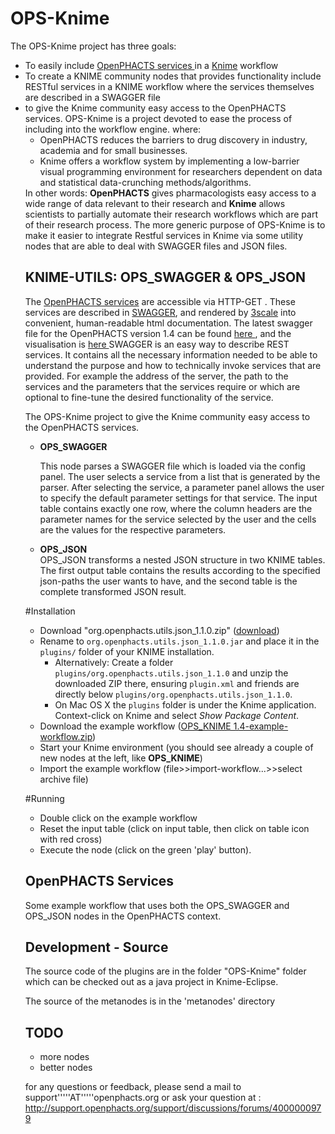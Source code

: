 OPS-Knime
=========

The OPS-Knime project has three goals:
<ul><li> To easily include  <a href="http://dev.openphacts.org">OpenPHACTS services </a> in a  <a href="http://www.knime.org/">Knime</a> workflow </li>
<li> To create a KNIME community nodes that provides functionality include RESTful services in a KNIME workflow where the services themselves are described in a SWAGGER file</li>
<li> to give the Knime community easy access to the OpenPHACTS services. 
OPS-Knime is a project devoted to ease the process of including into the  workflow engine.
where:<br/>
<ul><li>OpenPHACTS reduces the barriers to drug discovery in industry, academia and for small businesses. </li>
<li>
Knime offers a workflow system by implementing a low-barrier visual programming environment for researchers dependent on data and statistical data-crunching methods/algorithms.
</li> 
</ul>
In other words: <b>OpenPHACTS</b> gives pharmacologists easy access to a wide range of data relevant to their research and <b>Knime</b> allows scientists to partially automate their research workflows which
are part of their research process.   
The more generic purpose of OPS-Knime is to make it easier to integrate Restful services in Knime via some utility nodes that are able to deal with SWAGGER files and JSON files.



KNIME-UTILS: OPS_SWAGGER & OPS_JSON
----------
The <a href="http://dev.openphacts.org">OpenPHACTS services</a> are accessible via HTTP-GET .
These services are described in <a href="https://developers.helloreverb.com/swagger/">SWAGGER</a>, and rendered by <a href="http://www.3scale.net/">3scale</a> into convenient, human-readable html documentation. 
The latest swagger file for the OpenPHACTS version 1.4 can be found <a href="https://raw.github.com/openphacts/OPS_LinkedDataApi/1.4.0/api-config-files/swagger.json">here </a>, and the visualisation is <a href="https://dev.openphacts.org/docs/1.4"> here </a>
SWAGGER is an easy way to describe REST services. 
It contains all the necessary information needed to be able
to understand the purpose and how to technically invoke  services that are provided. For example the address of the server, the path to the services and the parameters
that the services require or which are optional to fine-tune the desired functionality of the service.


The OPS-Knime project to give the Knime community easy access to the OpenPHACTS services. 


<ul><li><b>OPS_SWAGGER</b><br/>

This node parses a SWAGGER file which is loaded via the config panel. The user selects a service from a list that is generated by the parser. 
After selecting the service, a parameter panel allows the user to specify the default parameter settings for that service. 
The input table contains exactly one row, where the column headers are the parameter names for the service selected by the user and the cells
are the values for the respective parameters.
 
</li>
<li><b>OPS_JSON</b><br/>
OPS_JSON transforms a nested JSON structure in two KNIME tables. The first output table contains the results according to the specified json-paths
the user wants to have, and the second table is the complete transformed JSON result. </li></ul>

#Installation

* Download "org.openphacts.utils.json_1.1.0.zip" ([download](https://github.com/openphacts/OPS-Knime/raw/master/org.openphacts.utils.json_1.1.0.zip))
* Rename to `org.openphacts.utils.json_1.1.0.jar` and place it in the `plugins/` folder of your KNIME installation.
  * Alternatively: Create a folder `plugins/org.openphacts.utils.json_1.1.0` and unzip the downloaded ZIP there, ensuring `plugin.xml` and friends are directly below `plugins/org.openphacts.utils.json_1.1.0`.
  * On Mac OS X the `plugins` folder is under the Knime application. Context-click on Knime and select _Show Package Content_.
* Download the example workflow ([OPS_KNIME 1.4-example-workflow.zip](blob/master/OPS_KNIME%201.4-example-workflow.zip?raw=true))
* Start your Knime environment (you should see already a couple of new nodes at the left, like **OPS_KNIME**)
* Import the example workflow (file>>import-workflow...>>select archive file)

#Running
* Double click on the example workflow
* Reset the input table (click on input table, then click on table icon with red cross)
* Execute the node (click on the green 'play' button).




OpenPHACTS Services 
----------
Some example workflow that uses both the OPS_SWAGGER and OPS_JSON nodes in the OpenPHACTS context. 



Development - Source
----------
The source code of the plugins are in the folder "OPS-Knime" folder which can be checked out as
a java project in Knime-Eclipse.

The source of the metanodes is in the 'metanodes' directory

TODO
-------------
* more nodes
* better nodes

for any questions or feedback, please send a mail to support'''''AT'''''openphacts.org or ask your question at : http://support.openphacts.org/support/discussions/forums/4000000979
